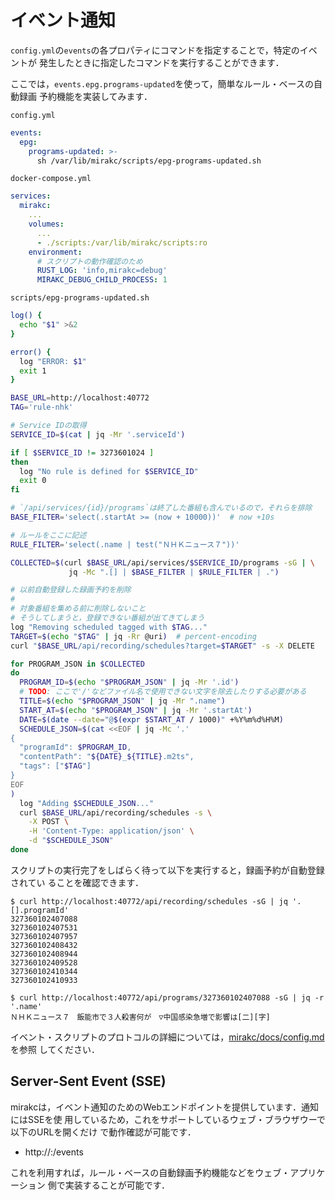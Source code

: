 # イベント通知

`config.yml`の`events`の各プロパティにコマンドを指定することで，特定のイベントが
発生したときに指定したコマンドを実行することができます．

ここでは，`events.epg.programs-updated`を使って，簡単なルール・ベースの自動録画
予約機能を実装してみます．

`config.yml`

```yaml
events:
  epg:
    programs-updated: >-
      sh /var/lib/mirakc/scripts/epg-programs-updated.sh
```

`docker-compose.yml`

```yaml
services:
  mirakc:
    ...
    volumes:
      ...
      - ./scripts:/var/lib/mirakc/scripts:ro
    environment:
      # スクリプトの動作確認のため
      RUST_LOG: 'info,mirakc=debug'
      MIRAKC_DEBUG_CHILD_PROCESS: 1
```

`scripts/epg-programs-updated.sh`

```sh
log() {
  echo "$1" >&2
}

error() {
  log "ERROR: $1"
  exit 1
}

BASE_URL=http://localhost:40772
TAG='rule-nhk'

# Service IDの取得
SERVICE_ID=$(cat | jq -Mr '.serviceId')

if [ $SERVICE_ID != 3273601024 ]
then
  log "No rule is defined for $SERVICE_ID"
  exit 0
fi

# `/api/services/{id}/programs`は終了した番組も含んでいるので，それらを排除
BASE_FILTER='select(.startAt >= (now + 10000))'  # now +10s

# ルールをここに記述
RULE_FILTER='select(.name | test("ＮＨＫニュース７"))'

COLLECTED=$(curl $BASE_URL/api/services/$SERVICE_ID/programs -sG | \
             jq -Mc ".[] | $BASE_FILTER | $RULE_FILTER | .")

# 以前自動登録した録画予約を削除
#
# 対象番組を集める前に削除しないこと
# そうしてしまうと，登録できない番組が出てきてしまう
log "Removing scheduled tagged with $TAG..."
TARGET=$(echo "$TAG" | jq -Rr @uri)  # percent-encoding
curl "$BASE_URL/api/recording/schedules?target=$TARGET" -s -X DELETE

for PROGRAM_JSON in $COLLECTED
do
  PROGRAM_ID=$(echo "$PROGRAM_JSON" | jq -Mr '.id')
  # TODO: ここで'/'などファイル名で使用できない文字を除去したりする必要がある
  TITLE=$(echo "$PROGRAM_JSON" | jq -Mr ".name")
  START_AT=$(echo "$PROGRAM_JSON" | jq -Mr '.startAt')
  DATE=$(date --date="@$(expr $START_AT / 1000)" +%Y%m%d%H%M)
  SCHEDULE_JSON=$(cat <<EOF | jq -Mc '.'
{
  "programId": $PROGRAM_ID,
  "contentPath": "${DATE}_${TITLE}.m2ts",
  "tags": ["$TAG"]
}
EOF
)
  log "Adding $SCHEDULE_JSON..."
  curl $BASE_URL/api/recording/schedules -s \
    -X POST \
    -H 'Content-Type: application/json' \
    -d "$SCHEDULE_JSON"
done
```

スクリプトの実行完了をしばらく待って以下を実行すると，録画予約が自動登録されてい
ることを確認できます．

```console
$ curl http://localhost:40772/api/recording/schedules -sG | jq '.[].programId'
327360102407088
327360102407531
327360102407957
327360102408432
327360102408944
327360102409528
327360102410344
327360102410933

$ curl http://localhost:40772/api/programs/327360102407088 -sG | jq -r '.name'
ＮＨＫニュース７　飯能市で３人殺害何が　▽中国感染急増で影響は[二][字]
```

イベント・スクリプトのプロトコルの詳細については，[mirakc/docs/config.md]を参照
してください．

## Server-Sent Event (SSE)

mirakcは，イベント通知のためのWebエンドポイントを提供しています．通知にはSSEを使
用しているため，これをサポートしているウェブ・ブラウザウーで以下のURLを開くだけ
で動作確認が可能です．

* http://<host>:<port>/events

これを利用すれば，ルール・ベースの自動録画予約機能などをウェブ・アプリケーション
側で実装することが可能です．

[mirakc/docs/config.md]: https://github.com/mirakc/mirakc/blob/main/docs/config.md
